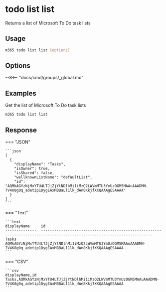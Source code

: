 # todo list list

Returns a list of Microsoft To Do task lists

## Usage

```sh
m365 todo list list [options]
```

## Options

--8<-- "docs/cmd/groups/_global.md"

## Examples

Get the list of Microsoft To Do task lists

```sh
m365 todo list list
```

## Response

=== "JSON"

    ```json
    [
      {
        "displayName": "Tasks",
        "isOwner": true,
        "isShared": false,
        "wellknownListName": "defaultList",
        "id": "AQMkAGYzNjMxYTU4LTJjZjYtNDlhMi1iMzQ2LWVmMTU3YmUzOGM5MAAuAAADMN-7V4K8g0q_adetip1DygEAxMBBaLl1lk_dAn8KkjfXKQAAAgESAAAA"
      }
    ]
    ```

=== "Text"

    ```text
    displayName     id                                                                                                      
    --------------  ------------------------------------------------------------------------------------------------------------------------
    Tasks           AQMkAGYzNjMxYTU4LTJjZjYtNDlhMi1iMzQ2LWVmMTU3YmUzOGM5MAAuAAADMN-7V4K8g0q_adetip1DygEAxMBBaLl1lk_dAn8KkjfXKQAAAgESAAAA
    ```

=== "CSV"

    ```csv
    displayName,id
    Tasks,AQMkAGYzNjMxYTU4LTJjZjYtNDlhMi1iMzQ2LWVmMTU3YmUzOGM5MAAuAAADMN-7V4K8g0q_adetip1DygEAxMBBaLl1lk_dAn8KkjfXKQAAAgESAAAA
    ```

